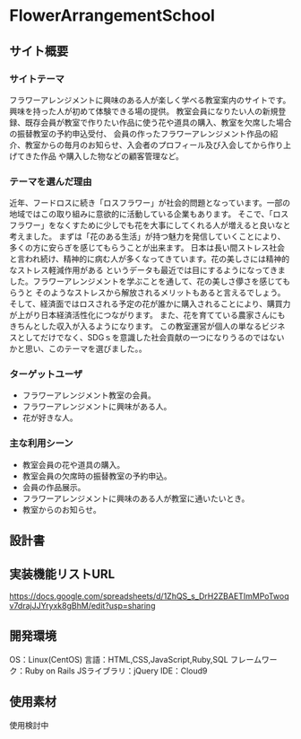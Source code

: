 # FlowerArrangementSchool

## サイト概要
### サイトテーマ
フラワーアレンジメントに興味のある人が楽しく学べる教室案内のサイトです。
興味を持った人が初めて体験できる場の提供。
教室会員になりたい人の新規登録、既存会員が教室で作りたい作品に使う花や道具の購入、教室を欠席した場合の振替教室の予約申込受付、
会員の作ったフラワーアレンジメント作品の紹介、教室からの毎月のお知らせ、入会者のプロフィール及び入会してから作り上げてきた作品
や購入した物などの顧客管理など。


### テーマを選んだ理由
近年、フードロスに続き「ロスフラワー」が社会的問題となっています。一部の地域ではこの取り組みに意欲的に活動している企業もあります。
そこで、「ロスフラワー」をなくすために少しでも花を大事にしてくれる人が増えると良いなと考えました。
まずは「花のある生活」が持つ魅力を発信していくことにより、多くの方に安らぎを感じてもらうことが出来ます。
日本は長い間ストレス社会と言われ続け、精神的に病む人が多くなってきています。花の美しさには精神的なストレス軽減作用がある
というデータも最近では目にするようになってきました。フラワーアレンジメントを学ぶことを通して、花の美しさ儚さを感じてもらうと
そのようなストレスから解放されるメリットもあると言えるでしょう。
そして、経済面ではロスされる予定の花が誰かに購入されることにより、購買力が上がり日本経済活性化につながります。
また、花を育てている農家さんにもきちんとした収入が入るようになります。
この教室運営が個人の単なるビジネスとしてだけでなく、SDGｓを意識した社会貢献の一つになりうるのではないかと思い、このテーマを選びました。。



### ターゲットユーザ
- フラワーアレンジメント教室の会員。
- フラワーアレンジメントに興味がある人。
- 花が好きな人。

### 主な利用シーン
- 教室会員の花や道具の購入。
- 教室会員の欠席時の振替教室の予約申込。
- 会員の作品展示。
- フラワーアレンジメントに興味のある人が教室に通いたいとき。
- 教室からのお知らせ。

## 設計書

## 実装機能リストURL
https://docs.google.com/spreadsheets/d/1ZhQS_s_DrH2ZBAETImMPoTwoqv7drajJJYryxk8gBhM/edit?usp=sharing

## 開発環境
OS：Linux(CentOS)
言語：HTML,CSS,JavaScript,Ruby,SQL
フレームワーク：Ruby on Rails
JSライブラリ：jQuery
IDE：Cloud9

## 使用素材
使用検討中

